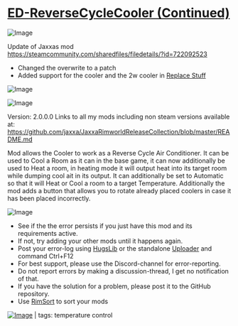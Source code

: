 # [ED-ReverseCycleCooler (Continued)](https://steamcommunity.com/sharedfiles/filedetails/?id=2565870562)

![Image](https://i.imgur.com/buuPQel.png)

Update of Jaxxas mod
https://steamcommunity.com/sharedfiles/filedetails/?id=722092523

- Changed the overwrite to a patch
- Added support for the cooler and the 2w cooler in [Replace Stuff](https://steamcommunity.com/sharedfiles/filedetails/?id=1372003680)

![Image](https://i.imgur.com/pufA0kM.png)
	
![Image](https://i.imgur.com/Z4GOv8H.png)

Version: 2.0.0.0
Links to all my mods including non steam versions available at: https://github.com/jaxxa/JaxxaRimworldReleaseCollection/blob/master/README.md

Mod allows the Cooler to work as a Reverse Cycle Air Conditioner. It can be used to Cool a Room as it can in the base game, it can now additionally be used to Heat a room, in heating mode it will output heat into its target room while dumping cool ait in its output. It can additionally be set to Automatic so that it will Heat or Cool a room to a target Temperature. 
Additionally the mod adds a button that allows you to rotate already placed coolers in case it has been placed incorrectly.

![Image](https://i.imgur.com/PwoNOj4.png)



-  See if the the error persists if you just have this mod and its requirements active.
-  If not, try adding your other mods until it happens again.
-  Post your error-log using [HugsLib](https://steamcommunity.com/workshop/filedetails/?id=818773962) or the standalone [Uploader](https://steamcommunity.com/sharedfiles/filedetails/?id=2873415404) and command Ctrl+F12
-  For best support, please use the Discord-channel for error-reporting.
-  Do not report errors by making a discussion-thread, I get no notification of that.
-  If you have the solution for a problem, please post it to the GitHub repository.
-  Use [RimSort](https://github.com/RimSort/RimSort/releases/latest) to sort your mods

 

[![Image](https://img.shields.io/github/v/release/emipa606/EDReverseCycleCooler?label=latest%20version&style=plastic&color=9f1111&labelColor=black)](https://steamcommunity.com/sharedfiles/filedetails/changelog/2565870562) | tags:  temperature control

